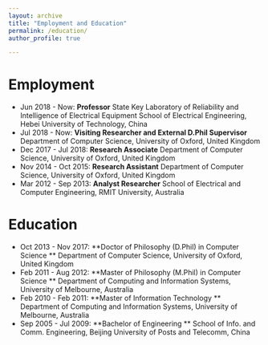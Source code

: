 ```yaml
---
layout: archive
title: "Employment and Education"
permalink: /education/
author_profile: true

---
```



Employment
======
-  Jun 2018 - Now: **Professor**
State Key Laboratory of Reliability and Intelligence of Electrical Equipment
School of Electrical Engineering, Hebei University of Technology, China
-  Jul 2018 - Now: **Visiting Researcher and External D.Phil Supervisor**
Department of Computer Science, University of Oxford, United Kingdom
-  Dec 2017 - Jul 2018: **Research Associate**
Department of Computer Science, University of Oxford, United Kingdom
-  Nov 2014 - Oct 2015: **Research Assistant**
Department of Computer Science, University of Oxford, United Kingdom
-  Mar 2012 - Sep 2013: **Analyst Researcher**
School of Electrical and Computer Engineering, RMIT University, Australia


Education
======
-  Oct 2013 - Nov 2017: **Doctor of Philosophy (D.Phil) in Computer Science  **
Department of Computer Science, University of Oxford, United Kingdom
-  Feb 2011 - Aug 2012: **Master of Philosophy (M.Phil) in Computer Science  **
Department of Computing and Information Systems, University of Melbourne, Australia
-  Feb 2010 - Feb 2011: **Master of Information Technology  **
Department of Computing and Information Systems, University of Melbourne, Australia
-  Sep 2005 - Jul 2009: **Bachelor of Engineering  **
School of Info. and Comm. Engineering, Beijing University of Posts and Telecomm, China
